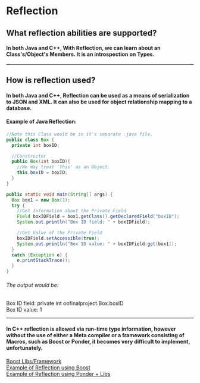 # Reflection
## What reflection abilities are supported?
#### In both Java and C++, With Reflection, we can learn about an Class's/Object's Members. It is an introspection on Types.

---

## How is reflection used?
#### In both Java and C++, Reflection can be used as a means of serialization to JSON and XML. It can also be used for object relationship mapping to a database.

#### Example of Java Reflection:
```Java
//Note this Class would be in it's separate .java file.
public class Box {
  private int boxID;

  //Constructor
  public Box(int boxID){
    //We may treat 'this' as an Object.
    this.boxID = boxID;
  }
}

public static void main(String[] args) {
  Box box1 = new Box(1);
  try {
    //Get Information about the Private Field
    Field boxIDField = box1.getClass().getDeclaredField("boxID");
    System.out.println("Box ID field: " + boxIDField);

    //Get Value of the Private Field
    boxIDField.setAccessible(true);
    System.out.println("Box ID value: " + boxIDField.get(box1));
  }
  catch (Exception e) {
    e.printStackTrace();
  }
}
```

###### The output would be:  
Box ID field: private int oofinalproject.Box.boxID  
Box ID value: 1

---

#### In C++ reflection is allowed via run-time type information, however without the use of either a Meta compiler or a framework consisting of Macros, such as Boost or Ponder, it becomes very difficult to implement, unfortunately.
[Boost Libs/Framework](http://www.boost.org/)  
[Example of Reflection using Boost](http://pfultz2.com/blog/2012/07/31/reflection-in-under-100-lines/)  
[Example of Reflection using Ponder + Libs](https://billyquith.github.io/ponder/)
